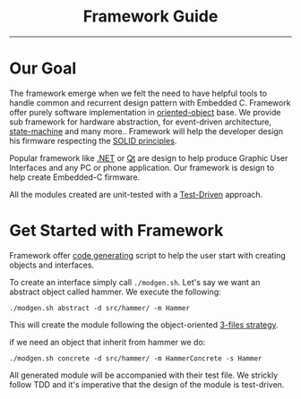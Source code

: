 <center>

Framework Guide
========================

******

</center>


# Our Goal
The framework emerge when we felt the need to have helpful tools to handle common and recurrent design pattern with Embedded C. Framework offer purely software implementation in [oriented-object](./object-oriented.md) base. We provide sub framework for hardware abstraction, for event-driven architecture, [state-machine](implementation/state-machine.md) and many more..
Framework will help the developer design his firmware respecting the [SOLID principles](solid-principles.md).

Popular framework like [.NET](https://dotnet.microsoft.com/) or [Qt](https://www.qt.io/) are design to help produce Graphic User Interfaces and any PC or phone application. Our framework is design to help create Embedded-C firmware.

All the modules created are unit-tested with a [Test-Driven](test-driven.md) approach. 

# Get Started with Framework
Framework offer [code generating](framework-guideline.md) script to help the user start with creating objects and interfaces.

To create an interface simply call `./modgen.sh`.
Let's say we want an abstract object called hammer. We execute the following:
```dotnetcli
./modgen.sh abstract -d src/hammer/ -m Hammer
```
This will create the module following the object-oriented [3-files strategy](object-oriented.md).

if we need an object that inherit from hammer we do:
```dotnetcli
./modgen.sh concrete -d src/hammer/ -m HammerConcrete -s Hammer
```

All generated module will be accompanied with their test file. We strickly follow TDD and it's imperative that the design of the module is test-driven.

